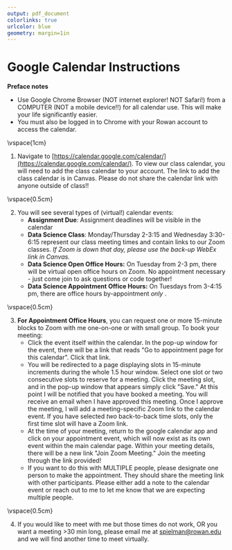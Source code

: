 ```yaml
---
output: pdf_document
colorlinks: true
urlcolor: blue
geometry: margin=1in
---
```

# Google Calendar Instructions

**Preface notes**

+ Use Google Chrome Browser (NOT internet explorer! NOT Safari!) from a COMPUTER (NOT a mobile device!!) for all calendar use. This will make your life significantly easier.
+ You must also be logged in to Chrome with your Rowan account to access the calendar. 
<!--
+ I strongly recommend you add the Google Calendar app to your Slack. It will alert you of your appointments you make on Google Calendar, *and it will provide your video meeting link!*
+ Please refer all questions to the Slack channel `#logistical-questions`
-->


\vspace{1cm}

1. Navigate to [https://calendar.google.com/calendar/](https://calendar.google.com/calendar/). To view our class calendar, you will need to add the class calendar to your account. The link to add the class calendar is in Canvas. Please do not share the calendar link with anyone outside of class!!

\vspace{0.5cm}


2. You will see several types of (virtual!) calendar events:
	+ **Assignment Due**: Assignment deadlines will be visible in the calendar
	+ **Data Science Class**: Monday/Thursday 2-3:15 and Wednesday 3:30-6:15 represent our class meeting times and contain links to our Zoom classes. *If Zoom is down that day, please use the back-up WebEx link in Canvas.*
	+ **Data Science Open Office Hours:** On Tuesday from 2-3 pm, there will be virtual open office hours on Zoom. No appointment necessary - just come join to ask questions or code together!
	+ **Data Science Appointment Office Hours:** On Tuesdays from 3-4:15 pm, there are office hours by-appointment *only* .
	
\vspace{0.5cm}

3. **For Appointment Office Hours**, you can request one or more 15-minute blocks to Zoom with me one-on-one or with small group. To book your meeting:
	+ Click the event itself within the calendar. In the pop-up window for the event, there will be a link that reads "Go to appointment page for this calendar". Click that link. 
	+ You will be redirected to a page displaying slots in 15-minute increments during the whole 1.5 hour window. Select one slot or two consecutive slots to reserve for a meeting. Click the meeting slot, and in the pop-up window that appears simply click "Save." At this point I will be notified that you have booked a meeting. You will receive an email when I have approved this meeting. Once I approve the meeting, I will add a meeting-specific Zoom link to the calendar event. If you have selected *two* back-to-back time slots, only the first time slot will have a Zoom link.
	+ At the time of your meeting, return to the google calendar app and click on your appointment event, which will now exist as its own event within the main calendar page. Within your meeting details, there will be a new link "Join Zoom Meeting." Join the meeting through the link provided!
	+ If you want to do this with MULTIPLE people, please designate one person to make the appointment. They should share the meeting link with other participants. Please either add a note to the calendar event or reach out to me to let me know that we are expecting multiple people.

\vspace{0.5cm}


4. If you would like to meet with me but those times do not work, OR you want a meeting >30 min long, please email me at spielman@rowan.edu and we will find another time to meet virtually.


	
	
	